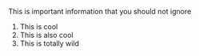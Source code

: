 This is important information that you should not ignore 

1. This is cool
2. This is also cool
3. This is totally wild

